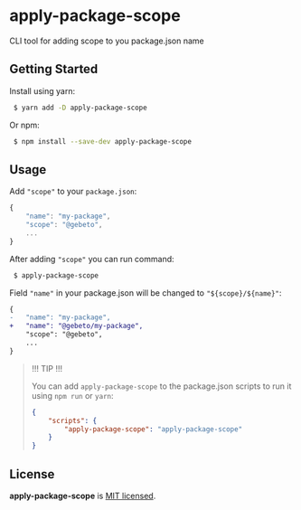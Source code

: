 # apply-package-scope
CLI tool for adding scope to you package.json name


## Getting Started

Install using yarn:

```sh
 $ yarn add -D apply-package-scope
```

Or npm:

```sh
 $ npm install --save-dev apply-package-scope
```

## Usage

Add `"scope"` to your `package.json`:
```javascript
{
    "name": "my-package",
    "scope": "@gebeto",
    ...
}
```

After adding `"scope"` you can run command:
```sh
 $ apply-package-scope
```


Field `"name"` in your package.json will be changed to `"${scope}/${name}"`:
```diff
{
-   "name": "my-package",
+   "name": "@gebeto/my-package",
    "scope": "@gebeto",
    ...
}
```

 > !!! TIP !!!
 >
 > You can add `apply-package-scope` to the package.json
 > scripts to run it using `npm run` or `yarn`:
 > ```json
 > {
 >     "scripts": {
 >         "apply-package-scope": "apply-package-scope"
 >     }
 > }
 > ```


## License

**apply-package-scope** is [MIT licensed](./LICENSE).
